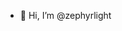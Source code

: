 - 👋 Hi, I’m @zephyrlight

<!---
zephyrlight/zephyrlight is a ✨ special ✨ repository because its `README.md` (this file) appears on your GitHub profile.
You can click the Preview link to take a look at your changes.
--->
